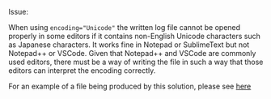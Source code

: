 Issue:

When using `encoding="Unicode"` the written log file cannot be opened properly in some editors if it contains non-English Unicode characters such as Japanese characters. It works fine in Notepad or SublimeText but not Notepad++ or VSCode.
Given that Notepad++ and VSCode are commonly used editors, there must be a way of writing the file in such a way that those editors can interpret the encoding correctly.

For an example of a file being produced by this solution, please see [here](https://github.com/bergmeister/NLog_Unicode_Issue/blob/master/log.txt)
